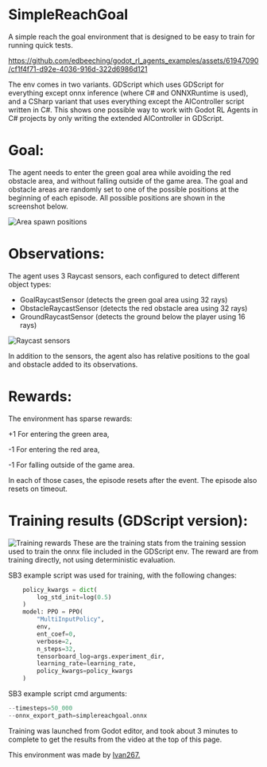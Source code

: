 # SimpleReachGoal
A simple reach the goal environment that is designed to be easy to train for running quick tests. 

https://github.com/edbeeching/godot_rl_agents_examples/assets/61947090/cf1f4f71-d92e-4036-916d-322d6986d121

The env comes in two variants. GDScript which uses GDScript for everything except onnx inference (where C# and ONNXRuntime is used),
and a CSharp variant that uses everything except the AIController script written in C#. This shows one possible way to work with
Godot RL Agents in C# projects by only writing the extended AIController in GDScript.

# Goal:

The agent needs to enter the green goal area while avoiding the red obstacle area, and without falling outside of the game area. The goal and obstacle areas are randomly set to one of the possible positions at the beginning of each episode. All possible positions are shown in the screenshot below.

![Area spawn positions](https://github.com/edbeeching/godot_rl_agents_examples/assets/61947090/e0b44c9d-6a23-4db9-82a5-5c40f7272f8d)

# Observations:

The agent uses 3 Raycast sensors, each configured to detect different object types:

- GoalRaycastSensor (detects the green goal area using 32 rays)
- ObstacleRaycastSensor (detects the red obstacle area using 32 rays)
- GroundRaycastSensor (detects the ground below the player using 16 rays)

![Raycast sensors](https://github.com/edbeeching/godot_rl_agents_examples/assets/61947090/e1f28658-e5b1-4ea0-b7a8-69dc42efc610)

In addition to the sensors, the agent also has relative positions to the goal and obstacle added to its observations.


# Rewards:

The environment has sparse rewards:

+1 For entering the green area,

-1 For entering the red area,

-1 For falling outside of the game area.

In each of those cases, the episode resets after the event. The episode also resets on timeout.


# Training results (GDScript version):
![Training rewards](https://github.com/edbeeching/godot_rl_agents_examples/assets/61947090/9c19928c-ed47-4ff7-9eb7-160b4a61ef88)
These are the training stats from the training session used to train the onnx file included in the GDScript env. The reward are from training directly, not using deterministic evaluation.

SB3 example script was used for training, with the following changes:

```python
    policy_kwargs = dict(
        log_std_init=log(0.5)
    )
    model: PPO = PPO(
        "MultiInputPolicy",
        env,
        ent_coef=0,
        verbose=2,
        n_steps=32,
        tensorboard_log=args.experiment_dir,
        learning_rate=learning_rate,
        policy_kwargs=policy_kwargs
    )
```

SB3 example script cmd arguments:

```python
--timesteps=50_000
--onnx_export_path=simplereachgoal.onnx
```

Training was launched from Godot editor, and took about 3 minutes to complete to get the results from the video at the top of this page.

This environment was made by [Ivan267.](https://github.com/Ivan-267)
